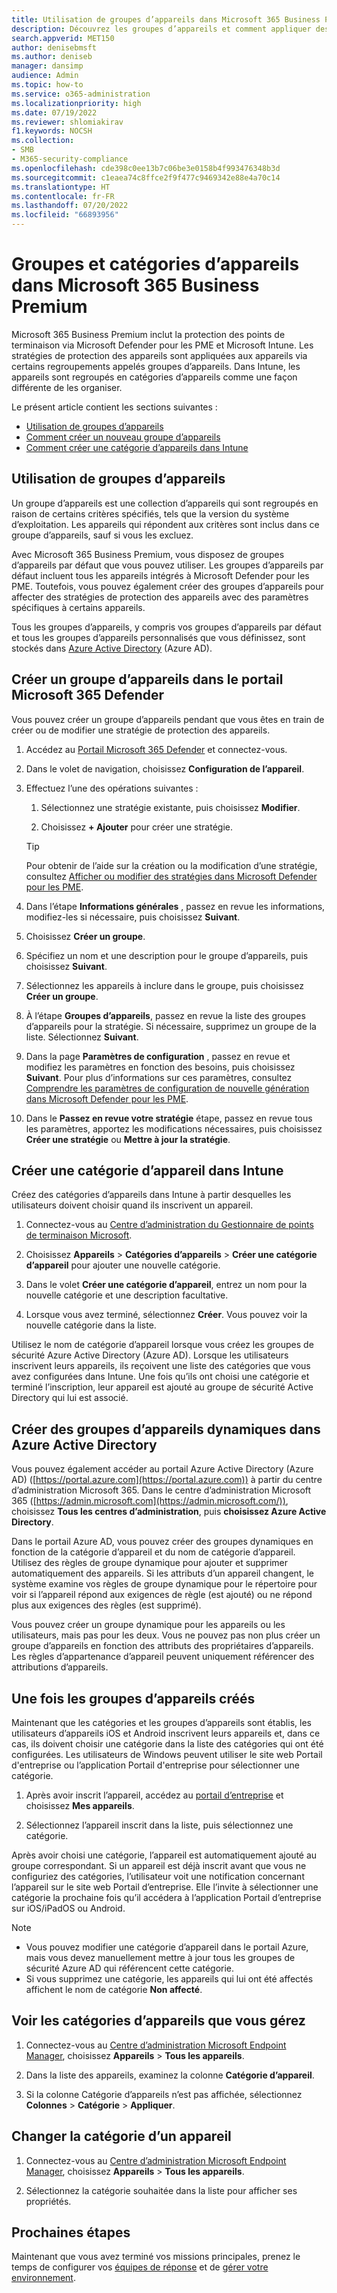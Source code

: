 ```yaml
---
title: Utilisation de groupes d’appareils dans Microsoft 365 Business Premium
description: Découvrez les groupes d’appareils et comment appliquer des stratégies avec Intune dans Microsoft 365 Business Premium et renforcer la protection contre les cyberattaques.
search.appverid: MET150
author: denisebmsft
ms.author: deniseb
manager: dansimp
audience: Admin
ms.topic: how-to
ms.service: o365-administration
ms.localizationpriority: high
ms.date: 07/19/2022
ms.reviewer: shlomiakirav
f1.keywords: NOCSH
ms.collection:
- SMB
- M365-security-compliance
ms.openlocfilehash: cde398c0ee13b7c06be3e0158b4f993476348b3d
ms.sourcegitcommit: c1eaea74c8ffce2f9f477c9469342e88e4a70c14
ms.translationtype: HT
ms.contentlocale: fr-FR
ms.lasthandoff: 07/20/2022
ms.locfileid: "66893956"
---
```

# <a name="device-groups-and-categories-in-microsoft-365-business-premium"></a>Groupes et catégories d’appareils dans Microsoft 365 Business Premium

Microsoft 365 Business Premium inclut la protection des points de terminaison via Microsoft Defender pour les PME et Microsoft Intune. Les stratégies de protection des appareils sont appliquées aux appareils via certains regroupements appelés groupes d’appareils. Dans Intune, les appareils sont regroupés en catégories d’appareils comme une façon différente de les organiser. 

Le présent article contient les sections suivantes :  

- [Utilisation de groupes d’appareils](#working-with-device-groups)
- [Comment créer un nouveau groupe d’appareils](#create-a-device-group-in-the-microsoft-365-defender-portal)
- [Comment créer une catégorie d’appareils dans Intune](#create-a-device-category-in-intune)

## <a name="working-with-device-groups"></a>Utilisation de groupes d’appareils

Un groupe d’appareils est une collection d’appareils qui sont regroupés en raison de certains critères spécifiés, tels que la version du système d’exploitation. Les appareils qui répondent aux critères sont inclus dans ce groupe d’appareils, sauf si vous les excluez.

Avec Microsoft 365 Business Premium, vous disposez de groupes d’appareils par défaut que vous pouvez utiliser. Les groupes d’appareils par défaut incluent tous les appareils intégrés à Microsoft Defender pour les PME. Toutefois, vous pouvez également créer des groupes d’appareils pour affecter des stratégies de protection des appareils avec des paramètres spécifiques à certains appareils.

Tous les groupes d’appareils, y compris vos groupes d’appareils par défaut et tous les groupes d’appareils personnalisés que vous définissez, sont stockés dans [Azure Active Directory](/azure/active-directory/fundamentals/active-directory-whatis) (Azure AD).

## <a name="create-a-device-group-in-the-microsoft-365-defender-portal"></a>Créer un groupe d’appareils dans le portail Microsoft 365 Defender

Vous pouvez créer un groupe d’appareils pendant que vous êtes en train de créer ou de modifier une stratégie de protection des appareils.

1. Accédez au [Portail Microsoft 365 Defender](https://security.microsoft.com) et connectez-vous.

2. Dans le volet de navigation, choisissez **Configuration de l’appareil**.

3. Effectuez l’une des opérations suivantes :

    1. Sélectionnez une stratégie existante, puis choisissez **Modifier**.

    2. Choisissez **+ Ajouter** pour créer une stratégie.

    > [!TIP]
    > Pour obtenir de l’aide sur la création ou la modification d’une stratégie, consultez [Afficher ou modifier des stratégies dans Microsoft Defender pour les PME](m365bp-view-edit-create-mdb-policies.md).

4. Dans l’étape **Informations générales** , passez en revue les informations, modifiez-les si nécessaire, puis choisissez **Suivant**.

5. Choisissez **Créer un groupe**.

6. Spécifiez un nom et une description pour le groupe d’appareils, puis choisissez **Suivant**.

7. Sélectionnez les appareils à inclure dans le groupe, puis choisissez **Créer un groupe**.

8. À l’étape **Groupes d’appareils**, passez en revue la liste des groupes d’appareils pour la stratégie. Si nécessaire, supprimez un groupe de la liste. Sélectionnez **Suivant**.

9. Dans la page **Paramètres de configuration** , passez en revue et modifiez les paramètres en fonction des besoins, puis choisissez **Suivant**. Pour plus d’informations sur ces paramètres, consultez [Comprendre les paramètres de configuration de nouvelle génération dans Microsoft Defender pour les PME](../security/defender-business/mdb-next-gen-configuration-settings.md).

10. Dans le **Passez en revue votre stratégie** étape, passez en revue tous les paramètres, apportez les modifications nécessaires, puis choisissez **Créer une stratégie** ou **Mettre à jour la stratégie**.

## <a name="create-a-device-category-in-intune"></a>Créer une catégorie d’appareil dans Intune

Créez des catégories d’appareils dans Intune à partir desquelles les utilisateurs doivent choisir quand ils inscrivent un appareil.

1. Connectez-vous au [Centre d’administration du Gestionnaire de points de terminaison Microsoft](https://endpoint.microsoft.com).

2. Choisissez **Appareils** > **Catégories d’appareils** > **Créer une catégorie d’appareil** pour ajouter une nouvelle catégorie.

3. Dans le volet **Créer une catégorie d’appareil**, entrez un nom pour la nouvelle catégorie et une description facultative.

4. Lorsque vous avez terminé, sélectionnez **Créer**. Vous pouvez voir la nouvelle catégorie dans la liste.

Utilisez le nom de catégorie d’appareil lorsque vous créez les groupes de sécurité Azure Active Directory (Azure AD). Lorsque les utilisateurs inscrivent leurs appareils, ils reçoivent une liste des catégories que vous avez configurées dans Intune. Une fois qu’ils ont choisi une catégorie et terminé l’inscription, leur appareil est ajouté au groupe de sécurité Active Directory qui lui est associé.

## <a name="create-dynamic-device-groups-in-azure-active-directory"></a>Créer des groupes d’appareils dynamiques dans Azure Active Directory

Vous pouvez également accéder au portail Azure Active Directory (Azure AD) ([https://portal.azure.com](https://portal.azure.com)) à partir du centre d’administration Microsoft 365. Dans le centre d’administration Microsoft 365 ([https://admin.microsoft.com](https://admin.microsoft.com/)), choisissez **Tous les centres d’administration**, puis **choisissez Azure Active Directory**.

Dans le portail Azure AD, vous pouvez créer des groupes dynamiques en fonction de la catégorie d’appareil et du nom de catégorie d’appareil. Utilisez des règles de groupe dynamique pour ajouter et supprimer automatiquement des appareils. Si les attributs d’un appareil changent, le système examine vos règles de groupe dynamique pour le répertoire pour voir si l’appareil répond aux exigences de règle (est ajouté) ou ne répond plus aux exigences des règles (est supprimé).

Vous pouvez créer un groupe dynamique pour les appareils ou les utilisateurs, mais pas pour les deux. Vous ne pouvez pas non plus créer un groupe d’appareils en fonction des attributs des propriétaires d’appareils. Les règles d’appartenance d’appareil peuvent uniquement référencer des attributions d’appareils. 

## <a name="after-device-groups-are-created"></a>Une fois les groupes d’appareils créés

Maintenant que les catégories et les groupes d’appareils sont établis, les utilisateurs d’appareils iOS et Android inscrivent leurs appareils et, dans ce cas, ils doivent choisir une catégorie dans la liste des catégories qui ont été configurées. Les utilisateurs de Windows peuvent utiliser le site web Portail d'entreprise ou l’application Portail d'entreprise pour sélectionner une catégorie.

1. Après avoir inscrit l’appareil, accédez au [portail d’entreprise](https://portal.microsoft.com) et choisissez **Mes appareils**.

2. Sélectionnez l’appareil inscrit dans la liste, puis sélectionnez une catégorie.

Après avoir choisi une catégorie, l’appareil est automatiquement ajouté au groupe correspondant. Si un appareil est déjà inscrit avant que vous ne configuriez des catégories, l’utilisateur voit une notification concernant l’appareil sur le site web Portail d’entreprise. Elle l’invite à sélectionner une catégorie la prochaine fois qu’il accédera à l’application Portail d’entreprise sur iOS/iPadOS ou Android.

> [!NOTE]
> - Vous pouvez modifier une catégorie d’appareil dans le portail Azure, mais vous devez manuellement mettre à jour tous les groupes de sécurité Azure AD qui référencent cette catégorie.
> - Si vous supprimez une catégorie, les appareils qui lui ont été affectés affichent le nom de catégorie **Non affecté**.

## <a name="view-the-categories-of-devices-that-you-manage"></a>Voir les catégories d’appareils que vous gérez

1. Connectez-vous au [Centre d’administration Microsoft Endpoint Manager](https://endpoint.microsoft.com), choisissez **Appareils** > **Tous les appareils**.

2. Dans la liste des appareils, examinez la colonne **Catégorie d’appareil**.

3. Si la colonne Catégorie d’appareils n’est pas affichée, sélectionnez **Colonnes** > **Catégorie** > **Appliquer**.

## <a name="change-the-category-of-a-device"></a>Changer la catégorie d’un appareil

1. Connectez-vous au [Centre d’administration Microsoft Endpoint Manager](https://endpoint.microsoft.com), choisissez **Appareils** > **Tous les appareils**. 

2. Sélectionnez la catégorie souhaitée dans la liste pour afficher ses propriétés.

## <a name="next-steps"></a>Prochaines étapes

Maintenant que vous avez terminé vos missions principales, prenez le temps de configurer vos [équipes de réponse](m365bp-security-incident-management.md) et de [gérer votre environnement](m365bp-maintain-environment.md).
